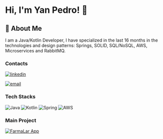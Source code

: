 # Hi, I'm Yan Pedro! 👋

## 🚀 About Me
I am a Java/Kotlin Developer, I have specialized in the last 16 months in the technologies and design patterns: Springs, SOLID, SQL/NoSQL, AWS, Microservices and RabbitMQ.

### Contacts 
[![linkedin](https://img.shields.io/badge/LinkedIn-000?style=for-the-badge&logo=linkedin&logoColor=0E76A8)](https://www.linkedin.com/in/yan-pedro-dev/)

[![email](https://img.shields.io/badge/Email-000?style=for-the-badge&logo=email)](yan.pedro@outlook.com/)


### Tech Stacks
![Java](https://img.shields.io/badge/Java-000?style=for-the-badge&logo=java)
![Kotlin](https://img.shields.io/badge/Kotlin-000?style=for-the-badge&logo=kotlin)
![Spring](https://img.shields.io/badge/Spring-000?style=for-the-badge&logo=spring)
![AWS](https://img.shields.io/badge/AWS-000.svg?style=for-the-badge&logo=amazon-aws&logoColor=30A3DC)

### Main Project
[![FarmaLar App](https://github-readme-stats.vercel.app/api/pin/?username=yanpedroDev&repo=FarmaLar-App&bg_color=000&border_color=30A3DC&show_icons=true&icon_color=30A3DC&title_color=E94D5F&text_color=FFF)](https://github.com/yanpedroDev/FarmaLar-App)
